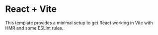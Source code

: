 # React + Vite

This template provides a minimal setup to get React working in Vite with HMR and some ESLint rules..
